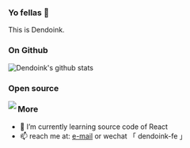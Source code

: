 ### Yo fellas 🐥

This is Dendoink.


### On Github
![Dendoink's github stats](https://github-readme-stats.vercel.app/api?username=dendoink&show_icons=true&theme=tokyonight)

### Open source
<a href="https://github.com/dendoink/FrontendWingman">
  <img align="left" src="https://github-readme-stats.anuraghazra1.vercel.app/api/pin/?username=dendoink&repo=frontendWingman" />
</a>

### More

- 🌱 I’m currently learning source code of React
- 📫 reach me at: [e-mail](dendise7en@gmail.com) or wechat 「 dendoink-fe 」

<!--
**dendoink/dendoink** is a ✨ _special_ ✨ repository because its `README.md` (this file) appears on your GitHub profile.

Here are some ideas to get you started:

- 🔭 I’m currently working on ...

- 👯 I’m looking to collaborate on ...
- 🤔 I’m looking for help with ...
- 💬 Ask me about ...
- 📫 How to reach me: ...
- 😄 Pronouns: ...
- ⚡ Fun fact: ...
-->
